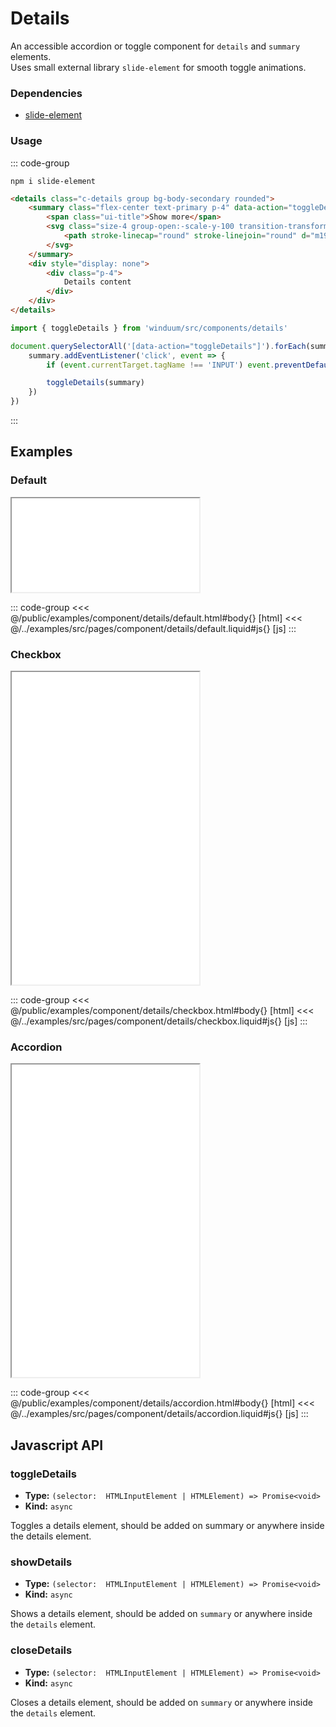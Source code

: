 # Details

An accessible accordion or toggle component for `details` and `summary` elements.<br>
Uses small external library `slide-element` for smooth toggle animations.

<ViewSourceGh href="https://github.com/winduum/winduum/blob/main/src/components/details" />

### Dependencies

* [slide-element](https://www.npmjs.com/package/slide-element)

### Usage
::: code-group
```shell
npm i slide-element
```
```html
<details class="c-details group bg-body-secondary rounded">
    <summary class="flex-center text-primary p-4" data-action="toggleDetails">
        <span class="ui-title">Show more</span>
        <svg class="size-4 group-open:-scale-y-100 transition-transform" fill="none" viewBox="0 0 24 24" stroke-width="2.5" stroke="currentColor">
            <path stroke-linecap="round" stroke-linejoin="round" d="m19.5 8.25-7.5 7.5-7.5-7.5" />
        </svg>
    </summary>
    <div style="display: none">
        <div class="p-4">
            Details content
        </div>
    </div>
</details>
```
```js
import { toggleDetails } from 'winduum/src/components/details'

document.querySelectorAll('[data-action="toggleDetails"]').forEach(summary => {
    summary.addEventListener('click', event => {
        if (event.currentTarget.tagName !== 'INPUT') event.preventDefault()

        toggleDetails(summary)
    })
})
```
:::

## Examples

### Default

<iframe onload="this.style.visibility = 'visible';" src="/examples/component/details/default.html"></iframe>

::: code-group
<<< @/public/examples/component/details/default.html#body{} [html]
<<< @/../examples/src/pages/component/details/default.liquid#js{} [js]
:::

### Checkbox

<iframe onload="this.style.visibility = 'visible';" src="/examples/component/details/checkbox.html" style="height: 500px;"></iframe>

::: code-group
<<< @/public/examples/component/details/checkbox.html#body{} [html]
<<< @/../examples/src/pages/component/details/checkbox.liquid#js{} [js]
:::

### Accordion

<iframe onload="this.style.visibility = 'visible';" src="/examples/component/details/accordion.html" style="height: 500px;"></iframe>

::: code-group
<<< @/public/examples/component/details/accordion.html#body{} [html]
<<< @/../examples/src/pages/component/details/accordion.liquid#js{} [js]
:::


## Javascript API

### toggleDetails

* **Type:** `(selector:  HTMLInputElement | HTMLElement) => Promise<void>`
* **Kind:** `async`

Toggles a details element, should be added on summary or anywhere inside the details element.

### showDetails

* **Type:** `(selector:  HTMLInputElement | HTMLElement) => Promise<void>`
* **Kind:** `async`

Shows a details element, should be added on `summary` or anywhere inside the `details` element.

### closeDetails

* **Type:** `(selector:  HTMLInputElement | HTMLElement) => Promise<void>`
* **Kind:** `async`

Closes a details element, should be added on `summary` or anywhere inside the `details` element.
